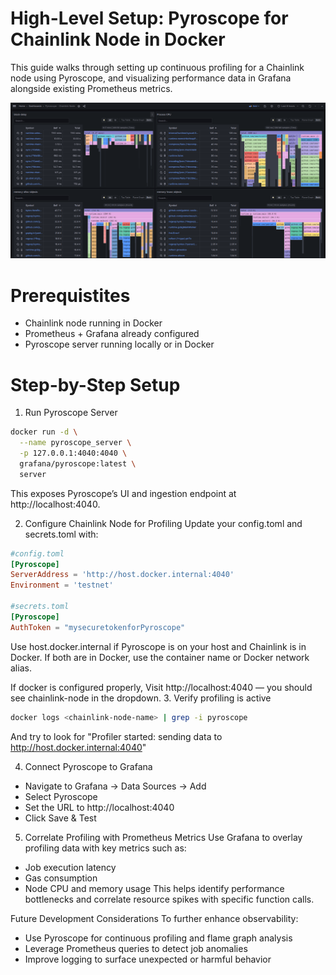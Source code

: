 # High-Level Setup: Pyroscope for Chainlink Node in Docker
This guide walks through setting up continuous profiling for a Chainlink node using Pyroscope, and visualizing performance data in Grafana alongside existing Prometheus metrics.

![Alt text](../media/Pyroscope-Node-Monitoring-Dashboard.png)

# Prerequistites
- Chainlink node running in Docker
- Prometheus + Grafana already configured
- Pyroscope server running locally or in Docker

# Step-by-Step Setup
1. Run Pyroscope Server
```bash
docker run -d \
  --name pyroscope_server \
  -p 127.0.0.1:4040:4040 \
  grafana/pyroscope:latest \
  server
```
This exposes Pyroscope’s UI and ingestion endpoint at http://localhost:4040.


2. Configure Chainlink Node for Profiling
Update your config.toml and secrets.toml with:
```toml
#config.toml
[Pyroscope]
ServerAddress = 'http://host.docker.internal:4040'
Environment = 'testnet'

#secrets.toml
[Pyroscope]
AuthToken = "mysecuretokenforPyroscope"
```
Use host.docker.internal if Pyroscope is on your host and Chainlink is in Docker. If both are in Docker, use the container name or Docker network alias.


If docker is configured properly, Visit http://localhost:4040 — you should see chainlink-node in the dropdown.
3. Verify profiling is active
```bash
docker logs <chainlink-node-name> | grep -i pyroscope
```
And try to look for "Profiler started: sending data to http://host.docker.internal:4040"


4. Connect Pyroscope to Grafana
- Navigate to Grafana → Data Sources → Add
- Select Pyroscope
- Set the URL to http://localhost:4040
- Click Save & Test


5. Correlate Profiling with Prometheus Metrics
Use Grafana to overlay profiling data with key metrics such as:
- Job execution latency
- Gas consumption
- Node CPU and memory usage
This helps identify performance bottlenecks and correlate resource spikes with specific function calls.


Future Development Considerations To further enhance observability:
- Use Pyroscope for continuous profiling and flame graph analysis
- Leverage Prometheus queries to detect job anomalies
- Improve logging to surface unexpected or harmful behavior
